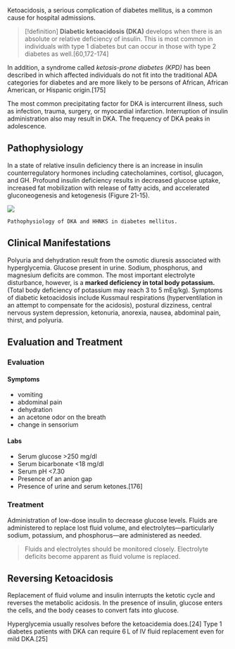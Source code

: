 Ketoacidosis, a serious complication of diabetes mellitus, is a common cause for hospital admissions. 
>[!definition]
>**Diabetic ketoacidosis (DKA)** develops when there is an absolute or relative deficiency of insulin. This is most common in individuals with type 1 diabetes but can occur in those with type 2 diabetes as well.[60,172-174]
>

In addition, a syndrome called _ketosis-prone diabetes (KPD)_ has been described in which affected individuals do not fit into the traditional ADA categories for diabetes and are more likely to be persons of African, African American, or Hispanic origin.[175] 

The most common precipitating factor for DKA is intercurrent illness, such as infection, trauma, surgery, or myocardial infarction. 
Interruption of insulin administration also may result in DKA. 
The frequency of DKA peaks in adolescence.

## Pathophysiology
In a state of relative insulin deficiency there is an increase in insulin counterregulatory hormones including catecholamines, cortisol, glucagon, and GH. 
Profound insulin deficiency results in decreased glucose uptake, increased fat mobilization with release of fatty acids, and accelerated gluconeogenesis and ketogenesis (Figure 21-15). 

![](https://sherpath-prod-bookxmlir.s3.amazonaws.com/B978-0-323-06584-9-key/9780323065849/BODY/B9780323065849000218/main.assets/images/gr15.jpg?X-Amz-Algorithm=AWS4-HMAC-SHA256&X-Amz-Date=20240209T194353Z&X-Amz-SignedHeaders=host&X-Amz-Expires=18000&X-Amz-Credential=AKIAVKN46MQBWN3UOBCX%2F20240209%2Fus-east-1%2Fs3%2Faws4_request&X-Amz-Signature=eb8c9e0b3632ec0415f1a12f6bffa5eaf5654d52032f537013671a9671569c00)

`Pathophysiology of DKA and HHNKS in diabetes mellitus.`

## Clinical Manifestations
Polyuria and dehydration result from the osmotic diuresis associated with hyperglycemia. 
Glucose present in urine. 
Sodium, phosphorus, and magnesium deficits are common. The most important electrolyte disturbance, however, is a **marked deficiency in total body potassium.** (Total body deficiency of potassium may reach 3 to 5 mEq/kg). 
Symptoms of diabetic ketoacidosis include Kussmaul respirations (hyperventilation in an attempt to compensate for the acidosis), postural dizziness, central nervous system depression, ketonuria, anorexia, nausea, abdominal pain, thirst, and polyuria.
## Evaluation and Treatment
### Evaluation
#### Symptoms 
- vomiting
- abdominal pain
- dehydration
- an acetone odor on the breath
- change in sensorium
#### Labs
- Serum glucose >250 mg/dl
- Serum bicarbonate <18 mg/dl
- Serum pH <7.30
- Presence of an anion gap
- Presence of urine and serum ketones.[176]
### Treatment
Administration of low-dose insulin to decrease glucose levels.
Fluids are administered to replace lost fluid volume, and electrolytes—particularly sodium, potassium, and phosphorus—are administered as needed. 
> Fluids and electrolytes should be monitored closely. Electrolyte deficits become apparent as fluid volume is replaced.
## Reversing Ketoacidosis
Replacement of fluid volume and insulin interrupts the ketotic cycle and reverses the metabolic acidosis. In the presence of insulin, glucose enters the cells, and the body ceases to convert fats into glucose.

Hyperglycemia usually resolves before the ketoacidemia does.[24] Type 1 diabetes patients with DKA can require 6 L of IV fluid replacement even for mild DKA.[25] 
